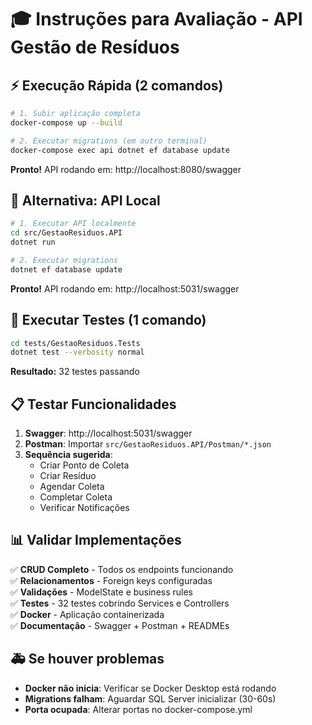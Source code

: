 # 🎓 Instruções para Avaliação - API Gestão de Resíduos

## ⚡ **Execução Rápida (2 comandos)**

```bash
# 1. Subir aplicação completa
docker-compose up --build

# 2. Executar migrations (em outro terminal)
docker-compose exec api dotnet ef database update
```

**Pronto!** API rodando em: http://localhost:8080/swagger

## 🔧 **Alternativa: API Local**

```bash
# 1. Executar API localmente
cd src/GestaoResiduos.API
dotnet run

# 2. Executar migrations
dotnet ef database update
```

**Pronto!** API rodando em: http://localhost:5031/swagger

## 🧪 **Executar Testes (1 comando)**

```bash
cd tests/GestaoResiduos.Tests
dotnet test --verbosity normal
```

**Resultado:** 32 testes passando

## 📋 **Testar Funcionalidades**

1. **Swagger**: http://localhost:5031/swagger
2. **Postman**: Importar `src/GestaoResiduos.API/Postman/*.json`
3. **Sequência sugerida**:
   - Criar Ponto de Coleta
   - Criar Resíduo  
   - Agendar Coleta
   - Completar Coleta
   - Verificar Notificações

## 📊 **Validar Implementações**

✅ **CRUD Completo** - Todos os endpoints funcionando  
✅ **Relacionamentos** - Foreign keys configuradas  
✅ **Validações** - ModelState e business rules  
✅ **Testes** - 32 testes cobrindo Services e Controllers  
✅ **Docker** - Aplicação containerizada  
✅ **Documentação** - Swagger + Postman + READMEs  

## 🚑 **Se houver problemas**

- **Docker não inicia**: Verificar se Docker Desktop está rodando
- **Migrations falham**: Aguardar SQL Server inicializar (30-60s)
- **Porta ocupada**: Alterar portas no docker-compose.yml
